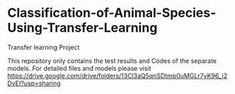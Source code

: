 # Classification-of-Animal-Species-Using-Transfer-Learning
Transfer learning Project


This repository only contains the test results and Codes of the separate models. For detailed files and models please visit https://drive.google.com/drive/folders/13Cl3aQ5qnSDtmp0uMGLr7yK96_j2DvEI?usp=sharing